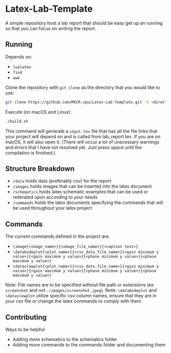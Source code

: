 # Latex-Lab-Template

A simple repository host a lab report that should be easy get up an running so that you can focus on writing the report.

## Running

Depends on:

- `lualatex`
- `find`
- `awk`

Clone the repository with `git clone` as the directory that you would like to use:
```sh
git clone https://github.com/MXCR-cpu/Latex-Lab-Template.git -O <directory name>
```

Execute (on macOS and Linux):
```sh
./build.sh
```
This command will generate a `input.tex` file that has all the file links that your project will depend on and is called from lab_report.tex. If you are on macOS, it will also open it.
(There will occur a lot of unecessary warnings and errors that I have not resolved yet. Just press space until the compilation is finished.)

## Structure Breakdown

- `/data` holds data (preferably csv) for the report
- `/images` holds images that can be inserted into the latex document
- `/schematics` holds latex schematic examples that can be used or reiterated upon according to your needs
- `/commands` holds the latex documents specifying the commands that will be used throughout your latex project

## Commands

The current commands defined in the project are:

- `\image{<image_name>}{<image_file_name>}{<caption text>}`
- `\databodeplot{<plot_name>}{<csv_data_file_name>}{<gain minimum y value>}{<gain maximum y value>}{<phase minimum y value>}{<phase maximum y value>}`
- `\dataslewplot{<plot_name>}{<csv_data_file_name>}{<gain minimum y value>}{<gain maximum y value>}{<phase minimum y value>}{<phase maximum y value>}`

Note: File names are to be specified without file path or extensions (ex: `screenshot` and not `./images/screenshot.jpeg`).
Note: `\databodeplot` and `\dataslewplot` utilize specific csv column names, ensure that they are in your csv file or change the latex commands to comply with them.

## Contributing

Ways to be helpful:

- Adding more schematics to the schematics folder 
- Adding more commands to the commands folder and documenting them

